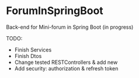 # ForumInSpringBoot
Back-end for Mini-forum in Spring Boot (in progress) 


TODO:

  - Finish Services
  - Finish Dtos
  - Change tested RESTControllers & add new
  - Add security: authorization & refresh token
